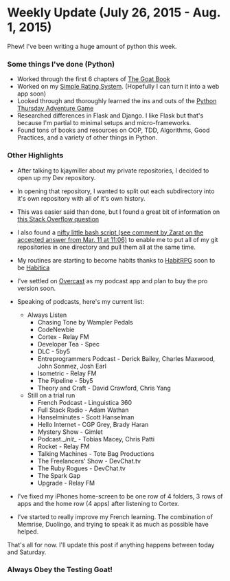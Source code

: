 # Weekly Update (July 26, 2015 - Aug. 1, 2015)

Phew! I've been writing a huge amount of python this week.

### Some things I've done (Python)
* Worked through the first 6 chapters of [The Goat Book](http://chimera.labs.oreilly.com/books/1234000000754/index.html)
* Worked on my [Simple Rating System](https://github.com/kylegalloway/Simple-Rating-System). (Hopefully I can turn it into a web app soon)
* Looked through and thoroughly learned the ins and outs of the [Python Thursday Adventure Game](https://github.com/code-newbies/python-thursday-adventure)
* Researched differences in Flask and Django. I like Flask but that's because I'm partial to minimal setups and micro-frameworks.
* Found tons of books and resources on OOP, TDD, Algorithms, Good Practices, and a variety of other things in Python.

### Other Highlights
* After talking to kjaymiller about my private repositories, I decided to open up my Dev repository.
* In opening that repository, I wanted to split out each subdirectory into it's own repository with all of it's own history.
* This was easier said than done, but I found a great bit of information on [this Stack Overflow question](http://stackoverflow.com/questions/359424/detach-subdirectory-into-separate-git-repository/17864475#17864475)
* I also found a [nifty little bash script (see comment by Zarat on the accepted answer from Mar. 11 at 11:06)](http://stackoverflow.com/questions/3497123/run-git-pull-over-all-subdirectories) to enable me to put all of my git repositories in one directory and pull them all at the same time.
* My routines are starting to become habits thanks to [HabitRPG](https://habitrpg.com) soon to be [Habitica](https://habitica.com)
* I've settled on [Overcast](https://overcast.fm) as my podcast app and plan to buy the pro version soon.
* Speaking of podcasts, here's my current list:
    * Always Listen
        * Chasing Tone by Wampler Pedals
        * CodeNewbie
        * Cortex - Relay FM
        * Developer Tea - Spec
        * DLC - 5by5
        * Entreprogrammers Podcast - Derick Bailey, Charles Maxwood, John Sonmez, Josh Earl
        * Isometric - Relay FM
        * The Pipeline - 5by5
        * Theory and Craft - David Crawford, Chris Yang
    * Still on a trial run
        * French Podcast - Linguistica 360
        * Full Stack Radio - Adam Wathan
        * Hanselminutes - Scott Hanselman
        * Hello Internet - CGP Grey, Brady Haran
        * Mystery Show - Gimlet
        * Podcast.\__init__ - Tobias Macey, Chris Patti
        * Rocket - Relay FM
        * Talking Machines - Tote Bag Productions
        * The Freelancers' Show - DevChat.tv
        * The Ruby Rogues - DevChat.tv
        * The Spark Gap
        * Upgrade - Relay FM

* I've fixed my iPhones home-screen to be one row of 4 folders, 3 rows of apps and the home row (4 apps) after listening to Cortex.
* I've started to really improve my French learning. The combination of Memrise, Duolingo, and trying to speak it as much as possible have helped.


That's all for now. I'll update this post if anything happens between today and Saturday.

### Always Obey the Testing Goat!
